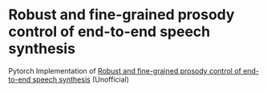 # Robust and fine-grained prosody control of end-to-end speech synthesis
Pytorch Implementation of [Robust and fine-grained prosody control of end-to-end speech synthesis](https://arxiv.org/abs/1811.02122) (Unofficial)